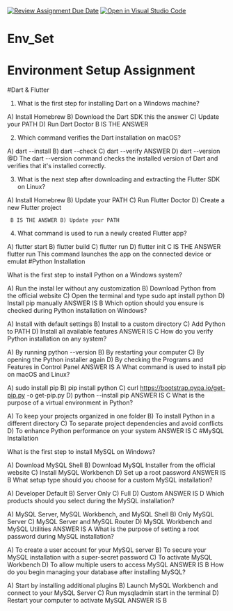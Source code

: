 [![Review Assignment Due Date](https://classroom.github.com/assets/deadline-readme-button-22041afd0340ce965d47ae6ef1cefeee28c7c493a6346c4f15d667ab976d596c.svg)](https://classroom.github.com/a/vnsr1XuU)
[![Open in Visual Studio Code](https://classroom.github.com/assets/open-in-vscode-2e0aaae1b6195c2367325f4f02e2d04e9abb55f0b24a779b69b11b9e10269abc.svg)](https://classroom.github.com/online_ide?assignment_repo_id=15652063&assignment_repo_type=AssignmentRepo)
# Env_Set

# Environment Setup Assignment

#Dart & Flutter

1. What is the first step for installing Dart on a Windows machine?

A) Install Homebrew
          B) Download the Dart SDK this the answer
C) Update your PATH
D) Run Dart Doctor
B IS THE ANSWER

2. Which command verifies the Dart installation on macOS?

A) dart --install
B) dart --check
C) dart --verify
            ANSWER D) dart --version
@D The dart --version     command checks the installed version of Dart and verifies that it's installed correctly.


3. What is the next step after downloading and extracting the Flutter SDK on Linux?

A) Install Homebrew
B) Update your PATH
C) Run Flutter Doctor
D) Create a new Flutter project

     B IS THE ANSWER B) Update your PATH

4. What command is used to run a newly created Flutter app?

A) flutter start
B) flutter build
C) flutter run
D) flutter init
        C IS THE ANSWER  flutter run
This command launches the app on the connected device or emulat
#Python Installation

What is the first step to install Python on a Windows system?

A) Run the instal ler without any customization
B) Download Python from the official website
C) Open the terminal and type sudo apt install python
D) Install pip manually
ANSWER IS B
Which option should you ensure is checked during Python installation on Windows?

A) Install with default settings
B) Install to a custom directory
C) Add Python to PATH
D) Install all available features
ANSWER IS C
How do you verify Python installation on any system?

A) By running python --version
B) By restarting your computer
C) By opening the Python installer again
D) By checking the Programs and Features in Control Panel
ANSWER IS A
What command is used to install pip on macOS and Linux?

A) sudo install pip
B) pip install python
C) curl https://bootstrap.pypa.io/get-pip.py -o get-pip.py
D) python --install pip
ANSWER IS C
What is the purpose of a virtual environment in Python?

A) To keep your projects organized in one folder
B) To install Python in a different directory
C) To separate project dependencies and avoid conflicts
D) To enhance Python performance on your system
ANSWER IS C
#MySQL Installation

What is the first step to install MySQL on Windows?

A) Download MySQL Shell
B) Download MySQL Installer from the official website
C) Install MySQL Workbench
D) Set up a root password
ANSWER IS B
What setup type should you choose for a custom MySQL installation?

A) Developer Default
B) Server Only
C) Full
D) Custom
ANSWER IS D
Which products should you select during the MySQL installation?

A) MySQL Server, MySQL Workbench, and MySQL Shell
B) Only MySQL Server
C) MySQL Server and MySQL Router
D) MySQL Workbench and MySQL Utilities
ANSWER IS A
What is the purpose of setting a root password during MySQL installation?

A) To create a user account for your MySQL server
B) To secure your MySQL installation with a super-secret password
C) To activate MySQL Workbench
D) To allow multiple users to access MySQL
ANSWER IS B
How do you begin managing your database after installing MySQL?

A) Start by installing additional plugins
B) Launch MySQL Workbench and connect to your MySQL Server
C) Run mysqladmin start in the terminal
D) Restart your computer to activate MySQL
ANSWER IS B
